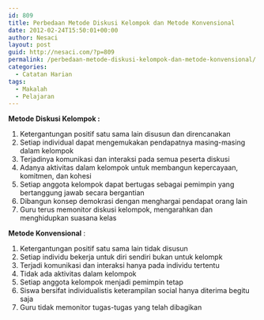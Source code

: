 ```yaml
---
id: 809
title: Perbedaan Metode Diskusi Kelompok dan Metode Konvensional
date: 2012-02-24T15:50:01+00:00
author: Nesaci
layout: post
guid: http://nesaci.com/?p=809
permalink: /perbedaan-metode-diskusi-kelompok-dan-metode-konvensional/
categories:
  - Catatan Harian
tags:
  - Makalah
  - Pelajaran
---
```

<p style="text-align: justify;">
  <strong>Metode Diskusi Kelompok :</strong>
</p>

  1. Ketergantungan positif satu sama lain disusun dan direncanakan
  2. Setiap individual dapat mengemukakan pendapatnya masing-masing dalam kelompok
  3. Terjadinya komunikasi dan interaksi pada semua peserta diskusi
  4. Adanya aktivitas dalam kelompok untuk membangun kepercayaan, komitmen, dan kohesi
  5. Setiap anggota kelompok dapat bertugas sebagai pemimpin yang bertanggung jawab secara bergantian
  6. Dibangun konsep demokrasi dengan menghargai pendapat orang lain
  7. Guru terus memonitor diskusi kelompok, mengarahkan dan menghidupkan suasana kelas

<p style="text-align: justify;">
  <p style="text-align: justify;">
    <strong>Metode Konvensional</strong> :
  </p>
  
  <ol>
    <li>
      Ketergantungan positif satu sama lain tidak disusun
    </li>
    <li>
      Setiap individu bekerja untuk diri sendiri bukan untuk kelompk
    </li>
    <li>
      Terjadi komunikasi dan interaksi hanya pada individu tertentu
    </li>
    <li>
      Tidak ada aktivitas dalam kelompok
    </li>
    <li>
      Setiap anggota kelompok menjadi pemimpin tetap
    </li>
    <li>
      Siswa bersifat individualistis keterampilan social hanya diterima begitu saja
    </li>
    <li>
      Guru tidak memonitor tugas-tugas yang telah dibagikan
    </li>
  </ol>